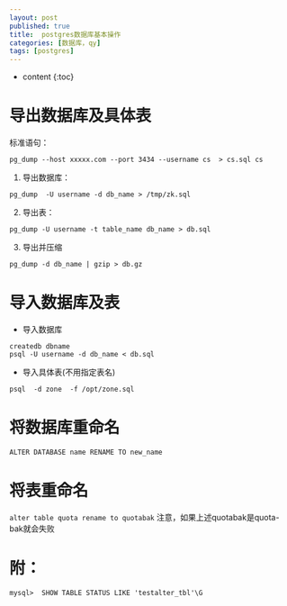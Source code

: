 ```yaml
---
layout: post
published: true
title:  postgres数据库基本操作
categories: [数据库，qy]
tags: [postgres]
---
```

* content
{:toc}

# 导出数据库及具体表
标准语句：
```
pg_dump --host xxxxx.com --port 3434 --username cs  > cs.sql cs
```

1. 导出数据库：

`pg_dump  -U username -d db_name > /tmp/zk.sql`

2. 导出表：

`pg_dump -U username -t table_name db_name > db.sql`

3. 导出并压缩

`pg_dump -d db_name | gzip > db.gz`


# 导入数据库及表

+ 导入数据库
```
createdb dbname  
psql -U username -d db_name < db.sql
```

+ 导入具体表(不用指定表名)
```
psql  -d zone  -f /opt/zone.sql
```

#  将数据库重命名

`ALTER DATABASE name RENAME TO new_name`

# 将表重命名
`alter table quota rename to quotabak`
注意，如果上述quotabak是quota-bak就会失败

# 附：

`mysql>  SHOW TABLE STATUS LIKE 'testalter_tbl'\G`
